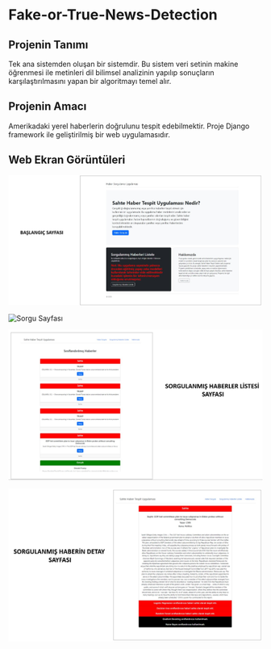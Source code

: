 # Fake-or-True-News-Detection

## Projenin Tanımı
Tek ana sistemden oluşan bir sistemdir. Bu sistem veri setinin makine öğrenmesi ile metinleri dil bilimsel analizinin yapılıp sonuçların karşılaştırılmasını yapan bir algoritmayı temel alır.

## Projenin Amacı
Amerikadaki yerel haberlerin doğrulunu tespit edebilmektir.
Proje Django framework ile geliştirilmiş bir web uygulamasıdır. 

## Web Ekran Görüntüleri

![Ana Sayfa](https://github.com/brkayarslan/Fake-or-True-News-Detection/blob/main/Django-FN-Sonn-main/images/ana%20sayfa.jpg)

![Sorgu Sayfası](https://github.com/brkayarslan/Fake-or-True-News-Detection/blob/main/Django-FN-Sonn-main/images/Haber%20sorgulama%20sayfas%C4%B1.jpg)

![Sorgulanan Haberler Sayfası](https://github.com/brkayarslan/Fake-or-True-News-Detection/blob/main/Django-FN-Sonn-main/images/sorgulanm%C4%B1%C5%9F%20haberler%20listesi%20sayfas%C4%B1.jpg)

![Sorgulalan Haberlerin Detay Sayfası](https://github.com/brkayarslan/Fake-or-True-News-Detection/blob/main/Django-FN-Sonn-main/images/sorgulanm%C4%B1%C5%9F%20haber%20detay%20sayfas%C4%B1.jpg)

